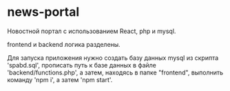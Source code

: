 # news-portal
Новостной портал с использованием React, php и mysql.

frontend и backend логика разделены. 

Для запуска приложения нужно создать базу данных mysql из скрипта 'spabd.sql', прописать путь к базе данных в файле 'backend/functions.php', а затем, находясь в папке "frontend", выполнить команду 'npm i', а затем 'npm start'.
